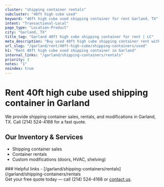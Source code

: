 ```yaml
---
cluster: "shipping container rentals"
subcluster: "40ft high cube used"
keyword: "40ft high cube used shipping container for rent Garland, TX"
intent: "Transactional-Local"
page_type: "Location-Product"
city: "Garland, TX"
title_tag: "Garland 40ft high cube shipping container for rent | LC"
meta_description: "Buy used 40ft high cube shipping container rent with local delivery in Garland, TX. LC Container — local Since 2003. Request a fast quote today."
url_slug: "/garland/rent/40ft-high-cube/shipping-containers/used"
h1: "Rent 40ft high cube used shipping container in Garland"
internal_links: "/garland/shipping-containers/rentals"
priority: 3
notes: "1"
noindex: true
---
```


# Rent 40ft high cube used shipping container in Garland

We provide shipping container sales, rentals, and modifications in Garland, TX. Call (214) 524-4168 for a fast quote.

## Our Inventory & Services
- Shipping container sales
- Container rentals
- Custom modifications (doors, HVAC, shelving)

<div data-section="internal-links">
### Helpful links
- [/garland/shipping-containers/rentals](/garland/shipping-containers/rentals
</div>

<div data-section="cta">
Get your free quote today — call (214) 524-4168 or <a href="/contact">contact us</a>.
</div>

<script type="application/ld+json">{"@context":"https://schema.org","@type":"FAQPage","mainEntity":[{"@type":"Question","name":"How much does delivery cost in Garland, TX?","acceptedAnswer":{"@type":"Answer","text":"Delivery costs vary by distance and container size. Most deliveries in Garland, TX range from $150-$300. Call (214) 524-4168 for an exact quote based on your specific location."}},{"@type":"Question","name":"Do you offer financing or payment plans?","acceptedAnswer":{"@type":"Answer","text":"We accept major credit cards, checks, and can discuss commercial terms for bulk purchases. Call (214) 524-4168 to discuss options."}},{"@type":"Question","name":"Can you customize containers in Garland, TX?","acceptedAnswer":{"@type":"Answer","text":"Yes — we perform modifications like doors, HVAC, insulation, and shelving. Request a custom quote at (214) 524-4168 or via our contact form."}}]}</script>
